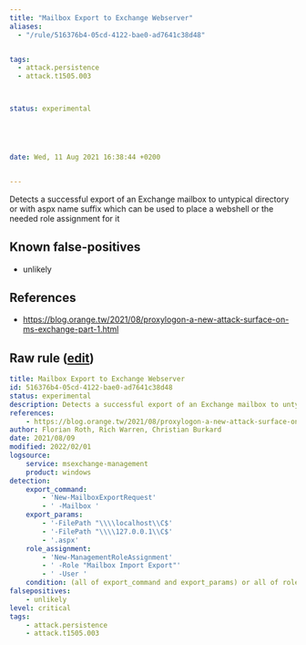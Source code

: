 ```yaml
---
title: "Mailbox Export to Exchange Webserver"
aliases:
  - "/rule/516376b4-05cd-4122-bae0-ad7641c38d48"


tags:
  - attack.persistence
  - attack.t1505.003



status: experimental





date: Wed, 11 Aug 2021 16:38:44 +0200


---
```


Detects a successful export of an Exchange mailbox to untypical directory or with aspx name suffix which can be used to place a webshell or the needed role assignment for it

<!--more-->


## Known false-positives

* unlikely



## References

* https://blog.orange.tw/2021/08/proxylogon-a-new-attack-surface-on-ms-exchange-part-1.html


## Raw rule ([edit](https://github.com/SigmaHQ/sigma/edit/master/rules/windows/builtin/msexchange/win_exchange_proxyshell_mailbox_export.yml))
```yaml
title: Mailbox Export to Exchange Webserver
id: 516376b4-05cd-4122-bae0-ad7641c38d48
status: experimental
description: Detects a successful export of an Exchange mailbox to untypical directory or with aspx name suffix which can be used to place a webshell or the needed role assignment for it
references:
    - https://blog.orange.tw/2021/08/proxylogon-a-new-attack-surface-on-ms-exchange-part-1.html
author: Florian Roth, Rich Warren, Christian Burkard
date: 2021/08/09
modified: 2022/02/01
logsource:        
    service: msexchange-management
    product: windows
detection:
    export_command: 
        - 'New-MailboxExportRequest'
        - ' -Mailbox '
    export_params:
        - '-FilePath "\\\\localhost\\C$'
        - '-FilePath "\\\\127.0.0.1\\C$'
        - '.aspx'
    role_assignment:
        - 'New-ManagementRoleAssignment'
        - ' -Role "Mailbox Import Export"'
        - ' -User '
    condition: (all of export_command and export_params) or all of role_assignment
falsepositives:
    - unlikely
level: critical
tags:
    - attack.persistence  
    - attack.t1505.003  

```
